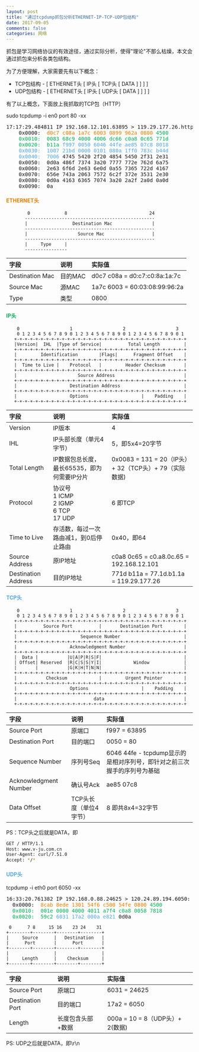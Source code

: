 ```yaml
---
layout: post
title: "通过tcpdump抓包分析ETHERNET-IP-TCP-UDP包结构"
date: 2017-09-05
comments: false
categories: 网络
---
```


抓包是学习网络协议的有效途径，通过实际分析，使得"理论"不那么枯燥，本文会通过抓包来分析各类包结构。

为了方便理解，大家需要先有以下概念：

* TCP包结构 - [ ETHERNET头 [ IP头 [ TCP头 [ DATA ] ] ] ]
* UDP包结构 - [ ETHERNET头 [ IP头 [ UDP头 [ DATA ] ] ] ]

有了以上概念，下面放上我抓取的TCP包（HTTP）

sudo tcpdump -i en0 port 80 -xx
<pre>
17:17:29.484811 IP 192.168.12.101.63895 > 119.29.177.26.http: Flags [P.], seq 1:80, ack 1, win 4103, options [nop,nop,TS val 53585color3116 ecr 3024973830], length 79: HTTP: GET / HTTP/1.1
    0x0000:  <font color="#E97D00">d0c7 c08a 1a7c 6003 0899 962a 0800</font> <font color="#03AF59">4500
    0x0010:  0083 68c9 4000 4006 dc66 c0a8 0c65 771d
    0x0020:  b11a</font> <font color="#55A8E7">f997 0050 6046 44fe ae85 07c8 8018
    0x0030:  1007 21bd 0000 0101 080a 1ff0 783c b44d
    0x0040:  7006</font> 4745 5420 2f20 4854 5450 2f31 2e31
    0x0050:  0d0a 486f 7374 3a20 7777 772e 762d 6a75
    0x0060:  2e63 6f6d 2e63 6e0d 0a55 7365 722d 4167
    0x0070:  656e 743a 2063 7572 6c2f 372e 3531 2e30
    0x0080:  0d0a 4163 6365 7074 3a20 2a2f 2a0d 0a0d
    0x0090:  0a
</pre>

#### <font color="#E97D00">ETHERNET头</font>
```
        0             8                               24
       -------------------------------------------------
       |                 Destination Mac               |
       -------------------------------------------------
       |                   Source Mac                  |
       -------------------------------------------------
       |     Type     |
       ----------------
```

|字段|说明|实际值
|:--|:--|:--
|Destination Mac|目的MAC|d0c7 c08a = d0:c7:c0:8a:1a:7c
|Source Mac|源MAC|1a7c 6003 = 60:03:08:99:96:2a
|Type|类型|0800

#### <font color="#03AF59">IP头</font>

```
    0                   1                   2                   3
    0 1 2 3 4 5 6 7 8 9 0 1 2 3 4 5 6 7 8 9 0 1 2 3 4 5 6 7 8 9 0 1
   +-+-+-+-+-+-+-+-+-+-+-+-+-+-+-+-+-+-+-+-+-+-+-+-+-+-+-+-+-+-+-+-+
   |Version|  IHL  |Type of Service|          Total Length         |
   +-+-+-+-+-+-+-+-+-+-+-+-+-+-+-+-+-+-+-+-+-+-+-+-+-+-+-+-+-+-+-+-+
   |         Identification        |Flags|      Fragment Offset    |
   +-+-+-+-+-+-+-+-+-+-+-+-+-+-+-+-+-+-+-+-+-+-+-+-+-+-+-+-+-+-+-+-+
   |  Time to Live |    Protocol   |         Header Checksum       |
   +-+-+-+-+-+-+-+-+-+-+-+-+-+-+-+-+-+-+-+-+-+-+-+-+-+-+-+-+-+-+-+-+
   |                       Source Address                          |
   +-+-+-+-+-+-+-+-+-+-+-+-+-+-+-+-+-+-+-+-+-+-+-+-+-+-+-+-+-+-+-+-+
   |                    Destination Address                        |
   +-+-+-+-+-+-+-+-+-+-+-+-+-+-+-+-+-+-+-+-+-+-+-+-+-+-+-+-+-+-+-+-+
   |                    Options                    |    Padding    |
   +-+-+-+-+-+-+-+-+-+-+-+-+-+-+-+-+-+-+-+-+-+-+-+-+-+-+-+-+-+-+-+-+
```

|字段|说明|实际值
|:--|:--|:--
|Version|IP版本|4
|IHL|IP头部长度（单元4字节）|5，即5x4=20字节
|Total Length|IP数据包总长度，最长65535，即为何需要IP分片|0x0083 = 131 = 20（IP头）+ 32（TCP头）+ 79（实际数据)
|Protocol|协议号<br>1    ICMP<br>2    IGMP<br>6    TCP<br>17    UDP|6 即TCP
|Time to Live|存活数，每过一次路由减1，到0后停止路由|0x40，即64
|Source Address|原IP地址|c0a8 0c65 = c0.a8.0c.65 = 192.168.12.101
|Destination Address|目的IP地址|771d b11a = 77.1d.b1.1a = 119.29.177.26

#### <font color="#55A8E7">TCP头</font>

```
    0                   1                   2                   3
    0 1 2 3 4 5 6 7 8 9 0 1 2 3 4 5 6 7 8 9 0 1 2 3 4 5 6 7 8 9 0 1
   +-+-+-+-+-+-+-+-+-+-+-+-+-+-+-+-+-+-+-+-+-+-+-+-+-+-+-+-+-+-+-+-+
   |          Source Port          |       Destination Port        |
   +-+-+-+-+-+-+-+-+-+-+-+-+-+-+-+-+-+-+-+-+-+-+-+-+-+-+-+-+-+-+-+-+
   |                        Sequence Number                        |
   +-+-+-+-+-+-+-+-+-+-+-+-+-+-+-+-+-+-+-+-+-+-+-+-+-+-+-+-+-+-+-+-+
   |                    Acknowledgment Number                      |
   +-+-+-+-+-+-+-+-+-+-+-+-+-+-+-+-+-+-+-+-+-+-+-+-+-+-+-+-+-+-+-+-+
   |  Data |           |U|A|P|R|S|F|                               |
   | Offset| Reserved  |R|C|S|S|Y|I|            Window             |
   |       |           |G|K|H|T|N|N|                               |
   +-+-+-+-+-+-+-+-+-+-+-+-+-+-+-+-+-+-+-+-+-+-+-+-+-+-+-+-+-+-+-+-+
   |           Checksum            |         Urgent Pointer        |
   +-+-+-+-+-+-+-+-+-+-+-+-+-+-+-+-+-+-+-+-+-+-+-+-+-+-+-+-+-+-+-+-+
   |                    Options                    |    Padding    |
   +-+-+-+-+-+-+-+-+-+-+-+-+-+-+-+-+-+-+-+-+-+-+-+-+-+-+-+-+-+-+-+-+
   |                             data                              |
   +-+-+-+-+-+-+-+-+-+-+-+-+-+-+-+-+-+-+-+-+-+-+-+-+-+-+-+-+-+-+-+-+
```

|字段|说明|实际值
|:--|:--|:--
|Source Port|原端口|f997 = 63895
|Destination Port|目的端口|0050 = 80
|Sequence Number|序列号Seq|6046 44fe - tcpdump显示的是相对序列号，即针对之前三次握手的序列号为基础
|Acknowledgment Number|确认号Ack|ae85 07c8
|Data Offset|TCP头长度（单位4字节）|8 即共8x4=32字节

PS：TCP头之后就是DATA，即
```bash
GET / HTTP/1.1
Host: www.v-ju.com.cn
User-Agent: curl/7.51.0
Accept: */*

```


#### <font color="#55A8E7">UDP头</font>
tcpdump -i eth0 port 6050 -xx
<pre>
16:33:20.761382 IP 192.168.0.88.24625 > 120.24.89.194.6050: UDP, length 2
  0x0000:  <font color="#E97D00">8cab 8ede 1301 54f6 c500 54fe 0800</font> <font color="#03AF59">4500
  0x0010:  001e 0000 4000 4011 a7f4 c0a8 0058 7818
  0x0020:  59c2</font> <font color="#55A8E7">6031 17a2 000a e821</font> 0d0a
</pre>

```
 0      7 8     15 16    23 24    31  
+--------+--------+--------+--------+ 
|     Source      |   Destination   | 
|      Port       |      Port       | 
+--------+--------+--------+--------+ 
|                 |                 | 
|     Length      |    Checksum     | 
+--------+--------+--------+--------+
```

|字段|说明|实际值
|:--|:--|:--
|Source Port|原端口|6031 = 24625
|Destination Port|目的端口|17a2 = 6050
|Length|长度包含头部+数据|000a = 10 = 8（UDP头）+ 2(数据)

PS: UDP之后就是DATA，即\r\n

